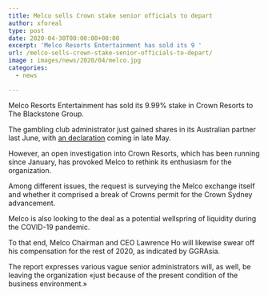 ```yaml
---
title: Melco sells Crown stake senior officials to depart
author: xforeal 
type: post
date: 2020-04-30T00:00:00+00:00
excerpt: 'Melco Resorts Entertainment has sold its 9 '
url: /melco-sells-crown-stake-senior-officials-to-depart/
image : images/news/2020/04/melco.jpg
categories:
  - news

---
```

Melco Resorts Entertainment has sold its 9.99&percnt; stake in Crown Resorts to The Blackstone Group. 

The gambling club administrator just gained shares in its Australian partner last June, with [an declaration][1] coming in late May. 

However, an open investigation into Crown Resorts, which has been running since January, has provoked Melco to rethink its enthusiasm for the organization. 

Among different issues, the request is surveying the Melco exchange itself and whether it comprised a break of Crowns permit for the Crown Sydney advancement. 

Melco is also looking to the deal as a potential wellspring of liquidity during the COVID-19 pandemic. 

To that end, Melco Chairman and CEO Lawrence Ho will likewise swear off his compensation for the rest of 2020, as indicated by GGRAsia. 

The report expresses various vague senior administrators will, as well, be leaving the organization &#171;just because of the present condition of the business environment.&#187;

 [1]: #
